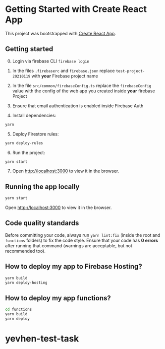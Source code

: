 # Getting Started with Create React App

This project was bootstrapped with [Create React App](https://github.com/facebook/create-react-app).

## Getting started

0. Login via firebase CLI `firebase login`

1. In the files `.firebaserc` and `firebase.json` replace `test-project-20210119` with **your** Firebase project name 

2. In the file `src/common/firebaseConfig.ts` replace the `firebaseConfig` value with the config of the web app you created inside **your** firebase Project

3. Ensure that email authentication is enabled inside Firebase Auth

4. Install dependencies:

```sh
yarn
```

5. Deploy Firestore rules:

```sh
yarn deploy-rules
```

6. Run the project:

```sh
yarn start
```

7. Open [http://localhost:3000](http://localhost:3000) to view it in the browser.

## Running the app locally

```sh
yarn start
```

Open [http://localhost:3000](http://localhost:3000) to view it in the browser.

## Code quality standards

Before committing your code, always run `yarn lint:fix` (inside the root and `functions` folders) to fix the code style. Ensure that your code has **0 errors** after running that command (warnings are acceptable, but not recommended too).

## How to deploy my app to Firebase Hosting?

```sh
yarn build
yarn deploy-hosting
```

## How to deploy my app functions?

```sh
cd functions
yarn build
yarn deploy
```
# yevhen-test-task
